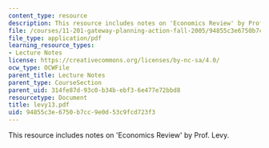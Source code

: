 ```yaml
---
content_type: resource
description: This resource includes notes on 'Economics Review' by Prof. Levy.
file: /courses/11-201-gateway-planning-action-fall-2005/94855c3e6750b7cc9e0d53c9fcd723f3_levy13.pdf
file_type: application/pdf
learning_resource_types:
- Lecture Notes
license: https://creativecommons.org/licenses/by-nc-sa/4.0/
ocw_type: OCWFile
parent_title: Lecture Notes
parent_type: CourseSection
parent_uid: 314fe87d-93c0-b34b-ebf3-6e477e72bbd8
resourcetype: Document
title: levy13.pdf
uid: 94855c3e-6750-b7cc-9e0d-53c9fcd723f3
---
```

This resource includes notes on 'Economics Review' by Prof. Levy.
